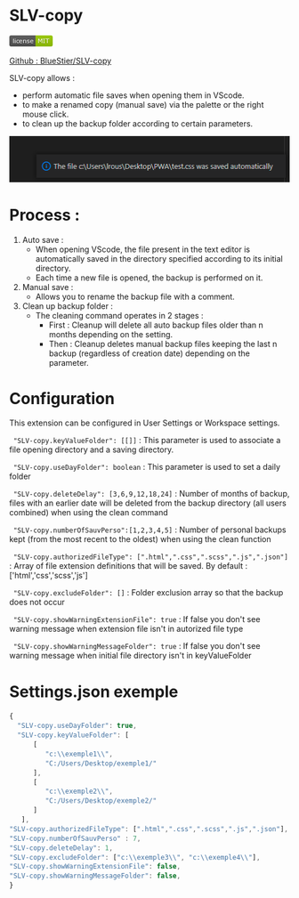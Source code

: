 # SLV-copy

[![Licence](https://raw.githubusercontent.com/BlueStier/SLV-copy/main/img/licence.png)](https://github.com/BlueStier/SLV-copy/blob/main/LICENSE.md)

[Github : BlueStier/SLV-copy](https://github.com/BlueStier/SLV-copy)

SLV-copy allows :
* perform automatic file saves when opening them in VScode.
* to make a renamed copy (manual save) via the palette or the right mouse click.
* to clean up the backup folder according to certain parameters.

![Annotated code](https://raw.githubusercontent.com/BlueStier/SLV-copy/main/img/conf_save.PNG)

# Process :
1. Auto save :
   * When opening VScode, the file present in the text editor is automatically saved in the directory specified according to its initial directory.
   * Each time a new file is opened, the backup is performed on it.
2. Manual save :
   * Allows you to rename the backup file with a comment.
3. Clean up backup folder :
   * The cleaning command operates in 2 stages :
     * First :  Cleanup will delete all auto backup files older than n months depending on the setting.
     * Then :   Cleanup deletes manual backup files keeping the last n backup (regardless of creation date) depending on the parameter. 


# Configuration

This extension can be configured in User Settings or Workspace settings.

` "SLV-copy.keyValueFolder": [[]]` : 
This parameter is used to associate a file opening directory and a saving directory.

` "SLV-copy.useDayFolder": boolean` : 
This parameter is used to set a daily folder

` "SLV-copy.deleteDelay": [3,6,9,12,18,24]` : 
Number of months of backup, files with an earlier date will be deleted from the backup directory (all users combined) when using the clean command

` "SLV-copy.numberOfSauvPerso":[1,2,3,4,5]` :
Number of personal backups kept (from the most recent to the oldest) when using the clean function

` "SLV-copy.authorizedFileType": [".html",".css",".scss",".js",".json"]` : Array of file extension definitions that will be saved. By default : ['html','css','scss','js']

` "SLV-copy.excludeFolder": []` : Folder exclusion array so that the backup does not occur

` "SLV-copy.showWarningExtensionFile": true` : If false you don't see warning message when extension file isn't in autorized file type

` "SLV-copy.showWarningMessageFolder": true` : If false you don't see warning message when initial file directory isn't in keyValueFolder

# Settings.json exemple

```javascript
{
  "SLV-copy.useDayFolder": true,
  "SLV-copy.keyValueFolder": [
      [
         "c:\\exemple1\\",
         "C:/Users/Desktop/exemple1/"
      ],
      [
         "c:\\exemple2\\",
         "C:/Users/Desktop/exemple2/"
      ]
   ],
"SLV-copy.authorizedFileType": [".html",".css",".scss",".js",".json"],
"SLV-copy.numberOfSauvPerso" : 7,
"SLV-copy.deleteDelay": 1,
"SLV-copy.excludeFolder": ["c:\\exemple3\\", "c:\\exemple4\\"],
"SLV-copy.showWarningExtensionFile": false,
"SLV-copy.showWarningMessageFolder": false,
}
```
